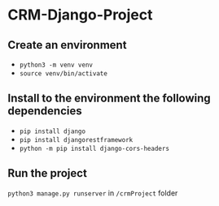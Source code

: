 # CRM-Django-Project

## Create an environment
* `python3 -m venv venv`
* `source venv/bin/activate`

## Install to the environment the following dependencies 
* `pip install django`
* `pip install djangorestframework`
* `python -m pip install django-cors-headers`

## Run the project
`python3 manage.py runserver` in `/crmProject` folder